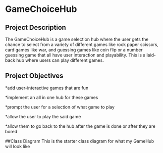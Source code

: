 # GameChoiceHub

## Project Description
The GameChoiceHub is a game selection hub where the user gets the chance to select from a variety of different games like rock paper scissors, card games like war, and guessing games like coin flip or a number guessing game that all have user interaction and playability. This is a laid-back hub where users can play different games.

## Project Objectives
*add user-interactive games that are fun

*implement an all in one hub for these games

*prompt the user for a selection of what game to play

*allow the user to play the said game

*allow them to go back to the hub after the game is done or after they are bored

##Class Diagram
This is the starter class diagram for what my GameHub will look like

